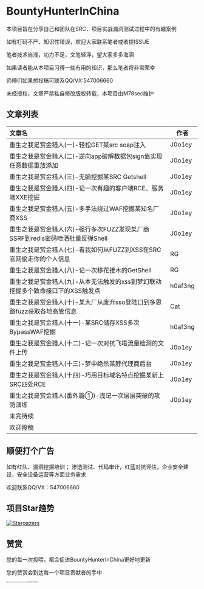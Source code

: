 # BountyHunterInChina
本项目旨在分享自己和团队在SRC、项目实战漏洞测试过程中的有趣案例

如有打码不严、知识性错误，欢迎大家联系笔者或者提ISSUE

笔者技术尚浅，功力不足，文笔轻浮，望大家多多海涵

如果读者能从本项目习得一些有用的知识，那么笔者将非常荣幸

师傅们如果想投稿可联系QQ/VX:547006660

未经授权，文章严禁私自修改版权转载，本项目由M78sec维护



## 文章列表

| 文章名                                                       | 作者    |
| :----------------------------------------------------------- | ------- |
| 重生之我是赏金猎人(一)-轻松GET某src soap注入                 | J0o1ey  |
| 重生之我是赏金猎人(二)-逆向app破解数据包sign值实现任意数据重放添加 | J0o1ey  |
| 重生之我是赏金猎人(三)-无脑挖掘某SRC Getshell                | J0o1ey  |
| 重生之我是赏金猎人(四)-记一次有趣的客户端RCE、服务端XXE挖掘  | J0o1ey  |
| 重生之我是赏金猎人(五)-多手法绕过WAF挖掘某知名厂商XSS        | J0o1ey  |
| 重生之我是赏金猎人(六)-强行多次FUZZ发现某厂商SSRF到redis密码喷洒批量反弹Shell | J0o1ey  |
| 重生之我是赏金猎人(七)-看我如何从FUZZ到XSS在SRC官网偷走你的个人信息 | RG      |
| 重生之我是赏金猎人(八)-记一次移花接木的GetShell              | RG      |
| 重生之我是赏金猎人(九)-从本无法触发的xss到梦幻联动挖掘多个致命接口下的XSS触发点 | h0af3ng |
| 重生之我是赏金猎人(十)-某大厂从废弃sso登陆口到多思路fuzz获取各地高管信息 | Cat     |
| 重生之我是赏金猎人(十一)-某SRC储存XSS多次BypassWAF挖掘       | h0af3ng |
| 重生之我是赏金猎人(十二)-记一次对抗飞塔流量检测的文件上传    | J0o1ey  |
| 重生之我是赏金猎人(十三)-梦中绝杀某脖代理商后台              | J0o1ey  |
| 重生之我是赏金猎人(十四)-巧用目标域名特点挖掘某新上SRC四处RCE | J0o1ey  |
| 重生之我是赏金猎人(番外篇①)-浅记一次层层突破的攻防演练       | J0o1ey  |
|未完待续||
|欢迎投稿||


## 顺便打个广告

如有红队、漏洞挖掘培训； 渗透测试、代码审计，红蓝对抗评估，企业安全建设，安全设备运营等方面业务需求

欢迎联系QQ/VX：547006660


## 项目Star趋势

[![Stargazers](https://starchart.cc/J0o1ey/BountyHunterInChina.svg)](https://starchart.cc/J0o1ey/BountyHunterInChina.svg)



## 赞赏

您的每一次投喂，都会促进BountyHunterInChina更好地更新

您的赞赏会到达每一个项目贡献者的手中

[](https://tva1.sinaimg.cn/large/e6c9d24ely1h0z6p24ilij20u0156q61.jpg)

<img src="https://tva1.sinaimg.cn/large/e6c9d24ely1h0z6p24ilij20u0156q61.jpg" alt="mm_facetoface_collect_qrcode_1646552465730" style="zoom: 25%;" />
